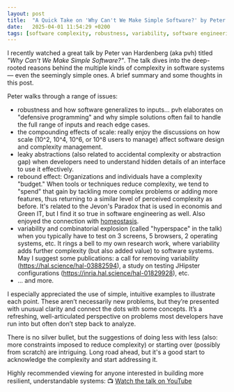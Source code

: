 ```yaml
---
layout: post
title:  "A Quick Take on 'Why Can't We Make Simple Software?' by Peter van Hardenberg"
date:   2025-04-01 11:54:29 +0200
tags: [software complexity, robustness, variability, software engineering, dependencies, abstractions, reproducibility]
---
```


I recently watched a great talk by Peter van Hardenberg (aka pvh) titled *"Why Can't We Make Simple Software?"*. The talk dives into the deep-rooted reasons behind the multiple kinds of complexity in software systems — even the seemingly simple ones. A brief summary and some thoughts in this post.

Peter walks through a range of issues:
 * robustness and how software generalizes to inputs... pvh elaborates on "defensive programming" and why simple solutions often fail to handle the full range of inputs and reach edge cases.
 * the compounding effects of scale: really enjoy the discussions on how scale (10^2, 10^4, 10^6, or 10^8 users to manage) affect software design and complexity management.
 * leaky abstractions (also related to accidental complexity or abstraction gap) when developers need to understand hidden details of an interface to use it effectively.
 * rebound effect: Organizations and individuals have a complexity "budget." When tools or techniques reduce complexity, we tend to "spend" that gain by tackling more complex problems or adding more features, thus returning to a similar level of perceived complexity as before. It's related to the Jevon's Paradox that is used in economis and Green IT, but I find it so true in software engineering as well. Also enjoyed the connection with [homeostasis](https://en.wikipedia.org/wiki/Homeostasis).
 * variability and combinatorial explosion (called "hyperspace" in the talk) when you typically have to test on 3 screens, 5 browsers, 2 operating systems, etc. It rings a bell to my own research work, where variability adds further complexity (but also added value) to software systems. May I suggest some publications: a call for removing variability (https://hal.science/hal-03882594), a study on testing JHipster configurations (https://inria.hal.science/hal-01829928), etc.
 * ... and more.


I especially appreciated the use of simple, intuitive examples to illustrate each point. These aren’t necessarily new problems, but they’re presented with unusual clarity and connect the dots with some concepts. It’s a refreshing, well-articulated perspective on problems most developers have run into but often don’t step back to analyze.

There is no silver bullet, but the suggestions of doing less with less (also: more constraints imposed to reduce complexity) or starting over (possibly from scratch) are intriguing. Long road ahead, but it's a good start to acknowledge the complexity and start addressing it.

Highly recommended viewing for anyone interested in building more resilient, understandable systems: 📺 [Watch the talk on YouTube](https://www.youtube.com/watch?v=czzAVuVz7u4)
